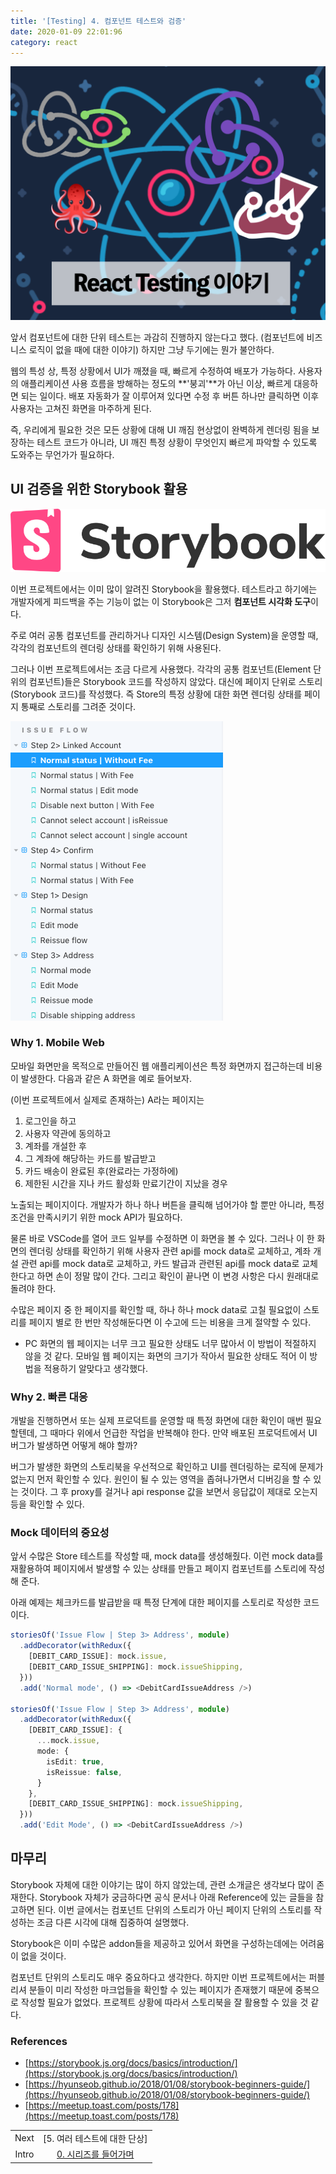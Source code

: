 ```yaml
---
title: '[Testing] 4. 컴포넌트 테스트와 검증'
date: 2020-01-09 22:01:96
category: react
---
```


![react-testing-logo](./images/react-testing-logo.png)

앞서 컴포넌트에 대한 단위 테스트는 과감히 진행하지 않는다고 했다. (컴포넌트에 비즈니스 로직이 없을 때에 대한 이야기) 하지만 그냥 두기에는 뭔가 불안하다.

웹의 특성 상, 특정 상황에서 UI가 깨졌을 때, 빠르게 수정하여 배포가 가능하다. 사용자의 애플리케이션 사용 흐름을 방해하는 정도의 **'붕괴'**가 아닌 이상, 빠르게 대응하면 되는 일이다. 배포 자동화가 잘 이루어져 있다면 수정 후 버튼 하나만 클릭하면 이후 사용자는 고쳐진 화면을 마주하게 된다.

즉, 우리에게 필요한 것은 모든 상황에 대해 UI 깨짐 현상없이 완벽하게 렌더링 됨을 보장하는 테스트 코드가 아니라, UI 깨진 특정 상황이 무엇인지 빠르게 파악할 수 있도록 도와주는 무언가가 필요하다.

## UI 검증을 위한 Storybook 활용

![storybook](./images/storybook.png)

이번 프로젝트에서는 이미 많이 알려진 Storybook을 활용했다. 테스트라고 하기에는 개발자에게 피드백을 주는 기능이 없는 이 Storybook은 그저 **컴포넌트 시각화 도구**이다.

주로 여러 공통 컴포넌트를 관리하거나 디자인 시스템(Design System)을 운영할 때, 각각의 컴포넌트의 렌더링 상태를 확인하기 위해 사용된다.

그러나 이번 프로젝트에서는 조금 다르게 사용했다. 각각의 공통 컴포넌트(Element 단위의 컴포넌트)들은 Storybook 코드를 작성하지 않았다. 대신에 페이지 단위로 스토리(Storybook 코드)를 작성했다. 즉 Store의 특정 상황에 대한 화면 렌더링 상태를 페이지 통째로 스토리를 그려준 것이다.

![storybook_example](./images/storybook_example.png)

### Why 1. Mobile Web

모바일 화면만을 목적으로 만들어진 웹 애플리케이션은 특정 화면까지 접근하는데 비용이 발생한다. 다음과 같은 A 화면을 예로 들어보자.

(이번 프로젝트에서 실제로 존재하는) A라는 페이지는

1. 로그인을 하고
2. 사용자 약관에 동의하고
3. 계좌를 개설한 후
4. 그 계좌에 해당하는 카드를 발급받고
5. 카드 배송이 완료된 후(완료라는 가정하에)
6. 제한된 시간을 지나 카드 활성화 만료기간이 지났을 경우

노출되는 페이지이다. 개발자가 하나 하나 버튼을 클릭해 넘어가야 할 뿐만 아니라, 특정 조건을 만족시키기 위한 mock API가 필요하다.

물론 바로 VSCode를 열어 코드 일부를 수정하면 이 화면을 볼 수 있다. 그러나 이 한 화면의 렌더링 상태를 확인하기 위해 사용자 관련 api를 mock data로 교체하고, 계좌 개설 관련 api를 mock data로 교체하고, 카드 발급과 관련된 api를 mock data로 교체한다고 하면 손이 정말 많이 간다. 그리고 확인이 끝나면 이 변경 사항은 다시 원래대로 돌려야 한다.

수많은 페이지 중 한 페이지를 확인할 때, 하나 하나 mock data로 고칠 필요없이 스토리를 페이지 별로 한 번만 작성해둔다면 이 수고에 드는 비용을 크게 절약할 수 있다.

- PC 화면의 웹 페이지는 너무 크고 필요한 상태도 너무 많아서 이 방법이 적절하지 않을 것 같다. 모바일 웹 페이지는 화면의 크기가 작아서 필요한 상태도 적어 이 방법을 적용하기 알맞다고 생각했다.

### Why 2. 빠른 대응

개발을 진행하면서 또는 실제 프로덕트를 운영할 때 특정 화면에 대한 확인이 매번 필요할텐데, 그 때마다 위에서 언급한 작업을 반복해야 한다. 만약 배포된 프로덕트에서 UI 버그가 발생하면 어떻게 해야 할까?

버그가 발생한 화면의 스토리북을 우선적으로 확인하고 UI를 렌더링하는 로직에 문제가 없는지 먼저 확인할 수 있다. 원인이 될 수 있는 영역을 좁혀나가면서 디버깅을 할 수 있는 것이다. 그 후 proxy를 걸거나 api response 값을 보면서 응답값이 제대로 오는지 등을 확인할 수 있다.

### Mock 데이터의 중요성

앞서 수많은 Store 테스트를 작성할 때, mock data를 생성해줬다. 이런 mock data를 재활용하여 페이지에서 발생할 수 있는 상태를 만들고 페이지 컴포넌트를 스토리에 작성해 준다.

아래 예제는 체크카드를 발급받을 때 특정 단계에 대한 페이지를 스토리로 작성한 코드이다.

```ts
storiesOf('Issue Flow | Step 3> Address', module)
  .addDecorator(withRedux({
    [DEBIT_CARD_ISSUE]: mock.issue,
    [DEBIT_CARD_ISSUE_SHIPPING]: mock.issueShipping,
  }))
  .add('Normal mode', () => <DebitCardIssueAddress />)

storiesOf('Issue Flow | Step 3> Address', module)
  .addDecorator(withRedux({
    [DEBIT_CARD_ISSUE]: {
      ...mock.issue,
      mode: {
        isEdit: true,
        isReissue: false,
      }
    },
    [DEBIT_CARD_ISSUE_SHIPPING]: mock.issueShipping,
  }))
  .add('Edit Mode', () => <DebitCardIssueAddress />)
```

## 마무리

Storybook 자체에 대한 이야기는 많이 하지 않았는데, 관련 소개글은 생각보다 많이 존재한다. Storybook 자체가 궁금하다면 공식 문서나 아래 Reference에 있는 글들을 참고하면 된다. 이번 글에서는 컴포넌트 단위의 스토리가 아닌 페이지 단위의 스토리를 작성하는 조금 다른 시각에 대해 집중하여 설명했다.

Storybook은 이미 수많은 addon들을 제공하고 있어서 화면을 구성하는데에는 어려움이 없을 것이다.

컴포넌트 단위의 스토리도 매우 중요하다고 생각한다. 하지만 이번 프로젝트에서는 퍼블리셔 분들이 미리 작성한 마크업들을 확인할 수 있는 페이지가 존재했기 때문에 중복으로 작성할 필요가 없었다. 프로젝트 상황에 따라서 스토리북을 잘 활용할 수 있을 것 같다.

### References

- [https://storybook.js.org/docs/basics/introduction/](https://storybook.js.org/docs/basics/introduction/)
- [https://hyunseob.github.io/2018/01/08/storybook-beginners-guide/](https://hyunseob.github.io/2018/01/08/storybook-beginners-guide/)
- [https://meetup.toast.com/posts/178](https://meetup.toast.com/posts/178)

|       |                                                                      |
| :---: | :------------------------------------------------------------------: |
| Next  |                          [5. 여러 테스트에 대한 단상]                          |
| Intro | [0. 시리즈를 들어가며](https://jbee.io/react/testing-0-react-testing-intro/) |
